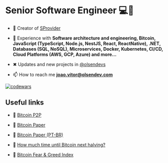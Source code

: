 
<h1>Senior Software Engineer 💻🧡</h1>

- 🧡 Creator of [SProvider](https://spiketospike.com)

- 💬 Experience with **Software architecture and engineering, Bitcoin, JavaScript (TypeScript, Node.js, NestJS, React, ReactNative),  .NET,  Databases (SQL, NoSQL), Microservices, Docker, Kubernetes, CI/CD, Cloud Platforms (AWS, GCP, Azure) and more...**

- ✖ Updates and new projects in [@olsendevs](https://twitter.com/olsendevs)

- 📫 How to reach me **joao.vitor@olsendev.com**

<a href="https://www.codewars.com/users/jolsendev" target="_blank"><img align="center" src="https://www.codewars.com/users/jolsendev/badges/large" alt="codewars" /> </a>
<h2>Useful links</h2>

- 🧡 [Bitcoin P2P](https://spiketospike.com)

- 🧡 [Bitcoin Paper](https://bitcoin.org/bitcoin.pdf)

- 🧡 [Bitcoin Paper (PT-BR)](https://bitcoin.org/files/bitcoin-paper/bitcoin_pt_br.pdf)

- 🧡 [How much time until Bitcoin next halving?](https://weeksuntilhalving.live)
  
- 🧡 [Bitcoin Fear & Greed Index](https://alternative.me/crypto/fear-and-greed-index/)


